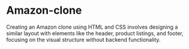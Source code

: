 # Amazon-clone
Creating an Amazon clone using HTML and CSS involves designing a similar layout with elements like the header, product listings, and footer, focusing on the visual structure without backend functionality.
